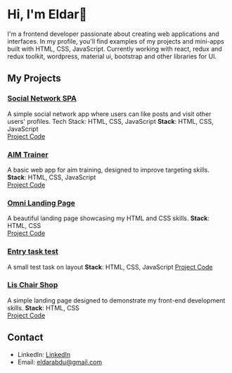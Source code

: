 # Hi, I'm Eldar👋

I'm a frontend developer passionate about creating web applications and interfaces. In my profile, you'll find examples of my projects and mini-apps built with HTML, CSS, JavaScript. Currently working with react, redux and redux toolkit, wordpress, material ui, bootstrap and other libraries for UI.

## My Projects

### [Social Network SPA](https://fake-social-network.netlify.app)
A simple social network app where users can like posts and visit other users' profiles.
Tech Stack: HTML, CSS, JavaScript
**Stack**: HTML, CSS, JavaScript  
[Project Code](https://github.com/tipscrips/FakeSocial)

### [AIM Trainer](https://expozone.netlify.app)
A basic web app for aim training, designed to improve targeting skills.
**Stack**: HTML, CSS, JavaScript  
[Project Code](https://github.com/tipscrips/-oordinates)


### [Omni Landing Page](https://ezomni.netlify.app/)
A beautiful landing page showcasing my HTML and CSS skills.
**Stack**: HTML, CSS  
[Project Code](https://github.com/tipscrips/Omnifood)

### [Entry task test](https://convertmetest.netlify.app/)
A small test task on layout
**Stack**: HTML, CSS, JavaScript
[Project Code](https://github.com/tipscrips/ConvertMe)

### [Lis Chair Shop](https://lischairshop.netlify.app)
A simple landing page designed to demonstrate my front-end development skills.
**Stack**: HTML, CSS  
[Project Code](https://github.com/tipscrips/CHAIRS-SHOP)

## Contact
- LinkedIn: [LinkedIn](www.linkedin.com/in/eldarabdu)
- Email: eldarabdu@gmail.com
